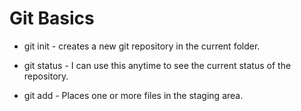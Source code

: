 # Git Basics

* git init - creates a new git repository in the current folder.

* git status - I can use this anytime to see the current status of the 
repository.

* git add  - Places one or more files in the staging area.
